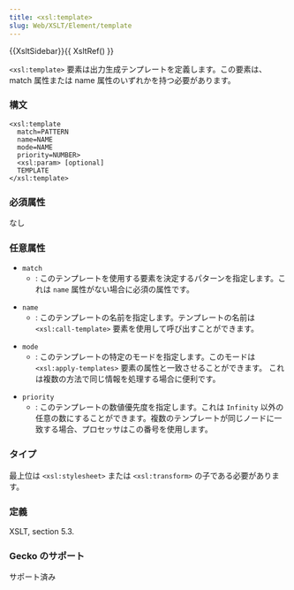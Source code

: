 ```yaml
---
title: <xsl:template>
slug: Web/XSLT/Element/template
---
```


{{XsltSidebar}}{{ XsltRef() }}

`<xsl:template>` 要素は出力生成テンプレートを定義します。この要素は、match 属性または name 属性のいずれかを持つ必要があります。

### 構文

```
<xsl:template
  match=PATTERN
  name=NAME
  mode=NAME
  priority=NUMBER>
  <xsl:param> [optional]
  TEMPLATE
</xsl:template>
```

### 必須属性

なし

### 任意属性

- `match`
  - : このテンプレートを使用する要素を決定するパターンを指定します。これは `name` 属性がない場合に必須の属性です。

<!---->

- `name`
  - : このテンプレートの名前を指定します。テンプレートの名前は `<xsl:call-template>` 要素を使用して呼び出すことができます。

<!---->

- `mode`
  - : このテンプレートの特定のモードを指定します。このモードは `<xsl:apply-templates>` 要素の属性と一致させることができます。 これは複数の方法で同じ情報を処理する場合に便利です。

<!---->

- `priority`
  - : このテンプレートの数値優先度を指定します。これは `Infinity` 以外の任意の数にすることができます。複数のテンプレートが同じノードに一致する場合、プロセッサはこの番号を使用します。

### タイプ

最上位は `<xsl:stylesheet>` または `<xsl:transform>` の子である必要があります。

### 定義

XSLT, section 5.3.

### Gecko のサポート

サポート済み
